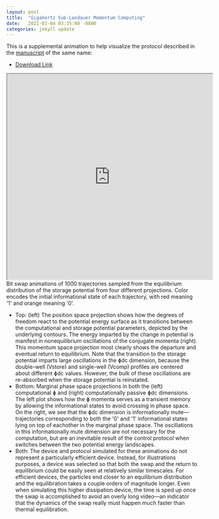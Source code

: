 ```yaml
---
layout: post
title:  "Gigahertz Sub-Landauer Momentum Computing"
date:   2022-03-04 03:35:00 -0800
categories: jekyll update
---
```

This is a supplemental animation to help visualize the protocol described in the [manuscript](https://arxiv.org/abs/2202.07122) of the same name:

- [Download Link](https://drive.google.com/file/d/1JKr4OOiggspkMIBn4IaeBqyQaJ31ol2b/view?usp=sharing)
<iframe width="540" height="540" align='left' src="https://drive.google.com/file/d/1JKr4OOiggspkMIBn4IaeBqyQaJ31ol2b/preview">
</iframe>

Bit swap animations of 1000 trajectories sampled from the equilibrium distribution of the storage potential from four different projections. Color encodes the initial informational state of each trajectory, with red meaning '1' and orange meaning '0'.

- Top: (left) The position space projection shows how the degrees of freedom react to the potential energy surface as it transitions between the computational and storage potential parameters, depicted by the underlying contours. The energy imparted by the change in potential is manifest in nonequilibrium oscillations of the conjugate momenta (right). This momentum space projection most clearly shows the departure and eventual return to equilibrium. Note that the transition to the storage potential imparts large oscillations in the ɸdc dimension, because the double-well (Vstore) and single-well (Vcomp) profiles are centered about different ɸdc values. However, the bulk of these oscillations are re-absorbed when the storage potential is reinstated.
- Bottom: Marginal phase space projections in both the (left) computational ɸ and (right) computationally passive ɸdc dimensions. The left plot shows how the ɸ momenta serves as a transient memory by allowing the informational states to avoid crossing in phase space. On the right, we see that the ɸdc dimension is informationally mute—trajectories corresponding to both the '0' and '1' informational states lying on top of eachother in the marginal phase space. The oscillations in this informationally mute dimension are not necessary for the computation, but are an inevitable result of the control protocol when switches between the two potential energy landscapes.
- Both: The device and protocol simulated for these animations do not represent a particularly efficient device. Instead, for illustrations purposes, a device was selected so that both the swap and the return to equilibrium could be easily seen at relatively similar timescales. For efficient devices, the particles end closer to an equilibrium distribution and the equilibration takes a couple orders of magnitude longer. Even when simulating this higher dissipation device, the time is sped up once the swap is accomplished to avoid an overly long video—an indicator that the dynamics of the swap really must happen much faster than thermal equilibration.